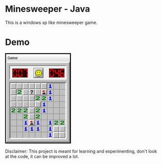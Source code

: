# Minesweeper - Java
This is a windows xp like minesweeper game.

Demo
=================================
![alt tag](screen.PNG)


Disclaimer: This project is meant for learning and experimenting, don't look at the code, it can be improved a lot.
